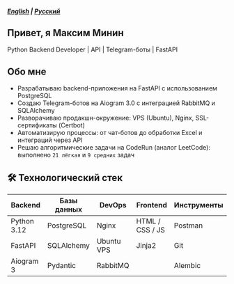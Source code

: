 ##### [English](https://github.com/mksmin/mksmin/blob/main/README.md) | [Русский](#русский)

## Привет, я Максим Минин

Python Backend Developer | API | Telegram-боты | FastAPI

## Обо мне

* Разрабатываю backend-приложения на FastAPI с использованием PostgreSQL
* Создаю Telegram-ботов на Aiogram 3.0 с интеграцией RabbitMQ и SQLAlchemy
* Разворачиваю продакшн-окружение: VPS (Ubuntu), Nginx, SSL-сертификаты (Certbot)
* Автоматизирую процессы: от чат-ботов до обработки Excel и интеграций через API
* Решаю алгоритмические задачи на CodeRun (аналог LeetCode): выполнено `21 лёгкая` и `9 средних` задач

## 🛠️ Технологический стек

| Backend     | Базы данных | DevOps     | Frontend        | Инструменты |
| ----------- | ----------- | ---------- | --------------- | ----------- |
| Python 3.12 | PostgreSQL  | Nginx      | HTML / CSS / JS | Postman     |
| FastAPI     | SQLAlchemy  | Ubuntu VPS | Jinja2          | Git         |
| Aiogram 3   | Pydantic    | RabbitMQ   |                 | Alembic     |


